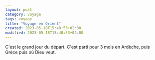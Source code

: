 ```yaml
--- 
layout: post 
category: voyage 
tags: voyage 
title: "Voyage en Orient" 
created: 2023-05-18T15:40:53+02:00
modified: 2023-05-18T15:40:53+02:00
---
```


C'est le grand jour du départ. C'est parti pour 3 mois en Ardèche, puis Grèce puis où Dieu veut. 
